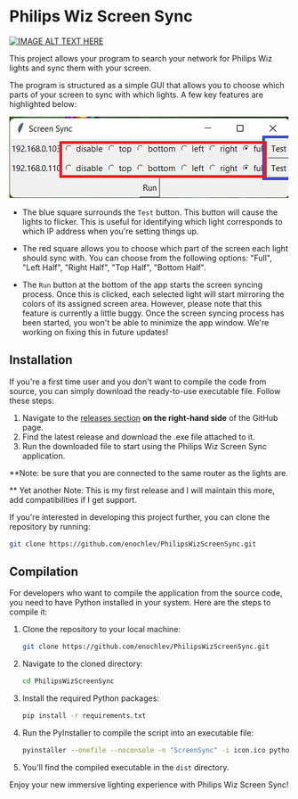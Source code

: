 # Philips Wiz Screen Sync

[![IMAGE ALT TEXT HERE](https://img.youtube.com/vi/qvOY2ONg3P0/1.jpg)](https://www.youtube.com/watch?v=qvOY2ONg3P0)


This project allows your program to search your network for Philips Wiz lights and sync them with your screen.

The program is structured as a simple GUI that allows you to choose which parts of your screen to sync with which lights. A few key features are highlighted below:

![App screenshot](screenshot.png)

- The blue square surrounds the `Test` button. This button will cause the lights to flicker. This is useful for identifying which light corresponds to which IP address when you're setting things up. 

- The red square allows you to choose which part of the screen each light should sync with. You can choose from the following options: "Full", "Left Half", "Right Half", "Top Half", "Bottom Half". 

- The `Run` button at the bottom of the app starts the screen syncing process. Once this is clicked, each selected light will start mirroring the colors of its assigned screen area. However, please note that this feature is currently a little buggy. Once the screen syncing process has been started, you won't be able to minimize the app window. We're working on fixing this in future updates!

## Installation

If you're a first time user and you don't want to compile the code from source, you can simply download the ready-to-use executable file. Follow these steps:

1. Navigate to the [releases section](https://github.com/enochlev/PhilipsWizScreenSync/releases) **on the right-hand side** of the GitHub page.
2. Find the latest release and download the .exe file attached to it.
3. Run the downloaded file to start using the Philips Wiz Screen Sync application.

**Note: be sure that you are connected to the same router as the lights are.

** Yet another Note: This is my first release and I will maintain this more, add compatibilities if I get support.


If you're interested in developing this project further, you can clone the repository by running:

```bash
git clone https://github.com/enochlev/PhilipsWizScreenSync.git
```

## Compilation

For developers who want to compile the application from the source code, you need to have Python installed in your system. Here are the steps to compile it:

1. Clone the repository to your local machine:

   ```bash
   git clone https://github.com/enochlev/PhilipsWizScreenSync.git
   ```
2. Navigate to the cloned directory:

   ```bash
   cd PhilipsWizScreenSync
   ```
3. Install the required Python packages:

   ```bash
   pip install -r requirements.txt
   ```
4. Run the PyInstaller to compile the script into an executable file:

   ```bash
   pyinstaller --onefile --noconsole -n "ScreenSync" -i icon.ico pythonLights.py
   ```
5. You'll find the compiled executable in the `dist` directory. 

Enjoy your new immersive lighting experience with Philips Wiz Screen Sync!
